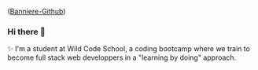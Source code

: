 ([Banniere-Github](https://drive.google.com/file/d/1BpqqbNlcSKZ3p7R9ggKvosveLyfEN9sc/view?usp=sharing))

### Hi there 👋

✨ I'm a student at Wild Code School, a coding bootcamp where we train to become full stack web developpers in a "learning by doing" approach. 

<!--
**ClementPremartin/ClementPremartin** is a ✨ _special_ ✨ repository because its `README.md` (this file) appears on your GitHub profile.

Here are some ideas to get you started:

- 🔭 I’m currently working on ...
- 🌱 I’m currently learning ...
- 👯 I’m looking to collaborate on ...
- 🤔 I’m looking for help with ...
- 💬 Ask me about ...
- 📫 How to reach me: ...
- 😄 Pronouns: ...
- ⚡ Fun fact: ...
-->
